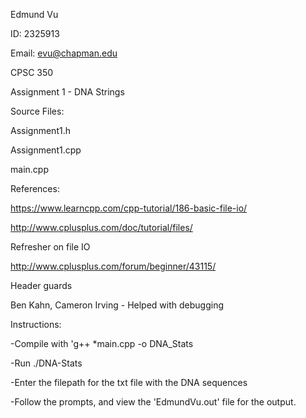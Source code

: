 Edmund Vu

ID: 2325913

Email: evu@chapman.edu

CPSC 350

Assignment 1 - DNA Strings

Source Files:

  Assignment1.h
  
  Assignment1.cpp
  
  main.cpp

References:

https://www.learncpp.com/cpp-tutorial/186-basic-file-io/

http://www.cplusplus.com/doc/tutorial/files/

Refresher on file IO

http://www.cplusplus.com/forum/beginner/43115/

Header guards

Ben Kahn, Cameron Irving - Helped with debugging

Instructions:

-Compile with 'g++ *main.cpp -o DNA_Stats

-Run ./DNA-Stats

-Enter the filepath for the txt file with the DNA sequences

-Follow the prompts, and view the 'EdmundVu.out' file for the output.
